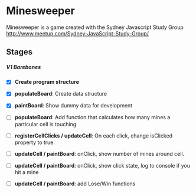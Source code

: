 # Minesweeper

Minesweeper is a game created with the Sydney Javascript Study Group http://www.meetup.com/Sydney-JavaScript-Study-Group/

## Stages

##### V1 Barebones

- [x] **Create program structure**

- [x] **populateBoard**: Create data structure

- [x] **paintBoard**: Show dummy data for development

- [ ] **populateBoard**: Add function that calculates how many mines a particular cell is touching

- [ ] **registerCellClicks / updateCell**: On each click, change isClicked property to true. 

- [ ] **updateCell / paintBoard**: onClick, show number of mines around cell.

- [ ] **updateCell / paintBoard**: onClick, show click state, log to console if you hit a mine

- [ ] **updateCell / paintBoard**: add Lose/Win functions 


